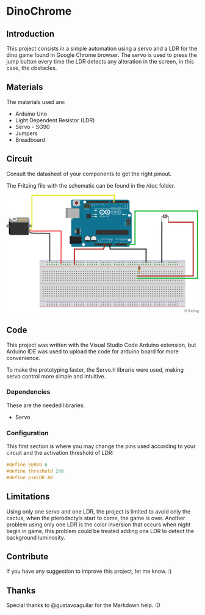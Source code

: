 # DinoChrome

## Introduction

This project consists in a simple automation using a servo and a LDR for the dino game found in Google Chrome browser. The servo is used to press the jump button every time the LDR detects any alteration in the screen, in this case, the obstacles.

## Materials

The materials used are:

- Arduino Uno
- Light Dependent Resistor (LDR)
- Servo - SG90
- Jumpers
- Breadboard

## Circuit

Consult the datasheet of your components to get the right pinout.

The Fritzing file with the schematic can be found in the /doc folder.

![alt text](https://raw.githubusercontent.com/gustavooresende/ChromeDino/master/doc/chromeDino_bb.png "Circuit")

## Code

This project was written with the Visual Studio Code Arduino extension, but Arduino IDE was used to upload the code for arduino board for more convenience.

To make the prototyping faster, the Servo.h librarie were used, making servo control more simple and intuitive.

### Dependencies

These are the needed libraries:

- Servo

### Configuration

This first section is where you may change the pins used according to your circuit and the activation threshold of LDR:

```c
#define SERVO 6
#define threshold 290
#define pinLDR A0
```

## Limitations

Using only one servo and one LDR, the project is limited to avoid only the cactus, when the pterodactyls start to come, the game is over. Another problem using only one LDR is the color inversion that occurs when night begin in game, this problem could be treated adding one LDR to detect the background luminosity.

## Contribute

If you have any suggestion to improve this project, let me know. :)

## Thanks

Special thanks to @gustavoaguilar for the Markdown help. :D
